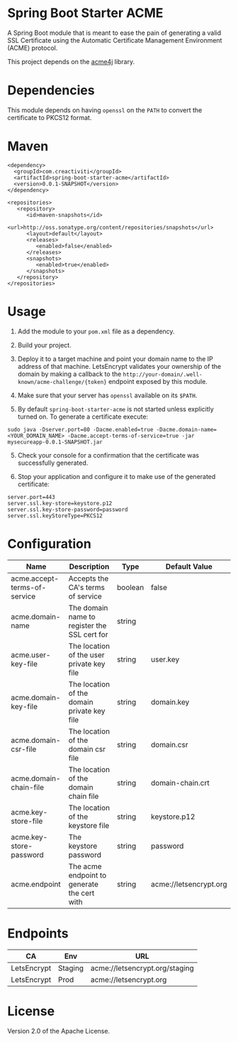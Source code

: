 # Spring Boot Starter ACME

A Spring Boot module that is meant to ease the pain of generating a valid SSL Certificate using the Automatic Certificate Management Environment (ACME) protocol.

This project depends on the [acme4j](https://github.com/shred/acme4j) library.

# Dependencies

This module depends on having `openssl` on the `PATH` to convert the certificate to PKCS12 format.

# Maven

```
<dependency>
  <groupId>com.creactiviti</groupId>
  <artifactId>spring-boot-starter-acme</artifactId>
  <version>0.0.1-SNAPSHOT</version>
</dependency>

<repositories>
   <repository>
      <id>maven-snapshots</id>
      <url>http://oss.sonatype.org/content/repositories/snapshots</url>
      <layout>default</layout>
      <releases>
         <enabled>false</enabled>
      </releases>
      <snapshots>
         <enabled>true</enabled>
      </snapshots>
   </repository>
</repositories>
```

# Usage

1. Add the module to your `pom.xml` file as a dependency.

2. Build your project. 

2. Deploy it to a target machine and point your domain name to the IP address of that machine. LetsEncrypt validates your ownership of the domain by making a callback to the `http://your-domain/.well-known/acme-challenge/{token}` endpoint exposed by this module.

3. Make sure that your server has `openssl` available on its `$PATH`.

4. By default `spring-boot-starter-acme` is not started unless explicitly turned on. To generate a certificate execute:

```
sudo java -Dserver.port=80 -Dacme.enabled=true -Dacme.domain-name=<YOUR_DOMAIN_NAME> -Dacme.accept-terms-of-service=true -jar mysecureapp-0.0.1-SNAPSHOT.jar
```

5. Check your console for a confirmation that the certificate was successfully generated.

6. Stop your application and configure it to make use of the generated certificate:

```
server.port=443
server.ssl.key-store=keystore.p12
server.ssl.key-store-password=password
server.ssl.keyStoreType=PKCS12
```

# Configuration

| Name                         | Description                                  | Type           | Default Value                   | 
|------------------------------|----------------------------------------------|----------------|---------------------------------|
| acme.accept-terms-of-service | Accepts the CA's terms of service            | boolean        | false                           |
| acme.domain-name             | The domain name to register the SSL cert for | string         |                                 |
| acme.user-key-file           | The location of the user private key file    | string         | user.key                        |
| acme.domain-key-file         | The location of the domain private key file  | string         | domain.key                      |
| acme.domain-csr-file         | The location of the domain csr file          | string         | domain.csr                      |
| acme.domain-chain-file       | The location of the domain chain file        | string         | domain-chain.crt                |
| acme.key-store-file          | The location of the keystore file            | string         | keystore.p12                    |
| acme.key-store-password      | The keystore password                        | string         | password                        |
| acme.endpoint                | The acme endpoint to generate the cert with  | string         | acme://letsencrypt.org          |

# Endpoints

| CA          | Env        | URL                             |
|-------------|------------|---------------------------------|
| LetsEncrypt | Staging    | acme://letsencrypt.org/staging  |
| LetsEncrypt | Prod       | acme://letsencrypt.org          |


# License

Version 2.0 of the Apache License.